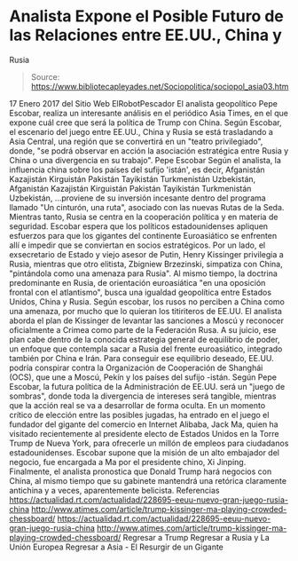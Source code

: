 # Analista Expone el Posible Futuro de las Relaciones entre EE.UU., China y 
Rusia

> Source: https://www.bibliotecapleyades.net/Sociopolitica/sociopol_asia03.htm

17 Enero 2017
del Sitio Web ElRobotPescador
El analista geopolítico Pepe Escobar, realiza un interesante análisis en el periódico Asia Times, en el que expone cuál cree que será la política de Trump con China. Según Escobar, el escenario del juego entre EE.UU., China y Rusia se está trasladando a Asia Central, una región que se convertirá en un "teatro privilegiado", donde,
"se podrá observar en acción la asociación estratégica entre Rusia y China o una divergencia en su trabajo".
Pepe Escobar
Según el analista, la influencia china sobre los países del sufijo 'istán', es decir,
Afganistán Kazajistán Kirguistán Pakistán Tayikistán Turkmenistán Uzbekistán,
Afganistán
Kazajistán
Kirguistán
Pakistán
Tayikistán
Turkmenistán
Uzbekistán,
...proviene de su inversión incesante dentro del programa llamado "Un cinturón, una ruta", asociado con las nuevas Rutas de la Seda.
Mientras tanto, Rusia se centra en la cooperación política y en materia de seguridad. Escobar espera que los políticos estadounidenses apliquen esfuerzos para que los gigantes del continente Euroasiático se enfrenten allí e impedir que se conviertan en socios estratégicos. Por un lado, el exsecretario de Estado y viejo asesor de Putin, Henry Kissinger privilegia a Rusia, mientras que otro elitista, Zbigniew Brzezinski, simpatiza con China,
"pintándola como una amenaza para Rusia".
Al mismo tiempo, la doctrina predominante en Rusia, de orientación euroasiática "en una oposición frontal con el atlantismo", busca una igualdad geopolítica entre Estados Unidos, China y Rusia.
Según escobar, los rusos no perciben a China como una amenaza, por mucho que lo quieran los titiriteros de EE.UU. El analista aborda el plan de Kissinger de levantar las sanciones a Moscú y reconocer oficialmente a Crimea como parte de la Federación Rusa.
A su juicio, ese plan cabe dentro de la conocida estrategia general de equilibrio de poder, un enfoque que contempla sacar a Rusia del frente euroasiático, integrado también por China e Irán.
Para conseguir ese equilibrio deseado, EE.UU. podría conspirar contra la Organización de Cooperación de Shanghái (OCS), que une a Moscú, Pekín y los países del sufijo -istán.
Según Pepe Escobar, la futura política de la Administración de EE.UU. será un "juego de sombras", donde toda la divergencia de intereses será tangible, mientras que la acción real se va a desarrollar de forma oculta. En un momento crítico de elección entre las posibles jugadas, ha entrado en el juego el fundador del gigante del comercio en Internet Alibaba, Jack Ma, quien ha visitado recientemente al presidente electo de Estados Unidos en la Torre Trump de Nueva York, para ofrecerle un millón de empleos para ciudadanos estadounidenses.
Escobar supone que la misión de un alto embajador del negocio, fue encargada a Ma por el presidente chino, Xi Jinping. Finalmente, el analista pronostica que Donald Trump hará negocios con China, al mismo tiempo que su gabinete mantendrá una retórica claramente antichina y a veces, aparentemente belicista.
Referencias
https://actualidad.rt.com/actualidad/228695-eeuu-nuevo-gran-juego-rusia-china http://www.atimes.com/article/trump-kissinger-ma-playing-crowded-chessboard/
https://actualidad.rt.com/actualidad/228695-eeuu-nuevo-gran-juego-rusia-china
http://www.atimes.com/article/trump-kissinger-ma-playing-crowded-chessboard/
Regresar a Trump
Regresar a Rusia y La Unión Europea
Regresar a Asia - El Resurgir de un Gigante
